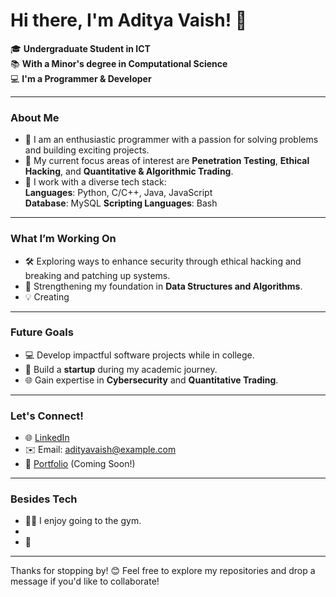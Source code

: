 # Hi there, I'm Aditya Vaish! 👋

🎓 **Undergraduate Student in ICT**  
📚 **With a Minor's degree in Computational Science**  
💻 **I'm a Programmer & Developer**


---

### About Me

- 🌟 I am an enthusiastic programmer with a passion for solving problems and building exciting projects.
- 🚀 My current focus areas of interest are **Penetration Testing**, **Ethical Hacking**, and **Quantitative & Algorithmic Trading**.
- 🧰 I work with a diverse tech stack:  
  **Languages**: Python, C/C++, Java, JavaScript  
  **Database**: MySQL
  **Scripting Languages**: Bash

---

### What I’m Working On
- 🛠 Exploring ways to enhance security through ethical hacking and breaking and patching up systems.
- 🌱 Strengthening my foundation in **Data Structures and Algorithms**.
- 💡 Creating 

---

### Future Goals
- 💻 Develop impactful software projects while in college.  
- 🚀 Build a **startup** during my academic journey.  
- 🌐 Gain expertise in **Cybersecurity** and **Quantitative Trading**.

---

### Let's Connect!

- 🌐 [LinkedIn](#)  
- ✉️ Email: adityavaish@example.com  
- 📂 [Portfolio](#) (Coming Soon!)

---

### Besides Tech
- 🏋️‍♂️ I enjoy going to the gym.  
- 
- 🎨 

---

Thanks for stopping by! 😊 Feel free to explore my repositories and drop a message if you'd like to collaborate!
